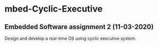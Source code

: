 # mbed-Cyclic-Executive

## Embedded Software assignment 2 (11-03-2020)
Design and develop a real-time OS using cyclic executive system.

